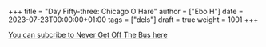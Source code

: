 +++
title = "Day Fifty-three: Chicago O'Hare"
author = ["Ebo H"]
date = 2023-07-23T00:00:00+01:00
tags = ["dels"]
draft = true
weight = 1001
+++

[You can subcribe to Never Get Off The Bus here](https://never-get-off-the-bus.ghost.io/#/portal/)
